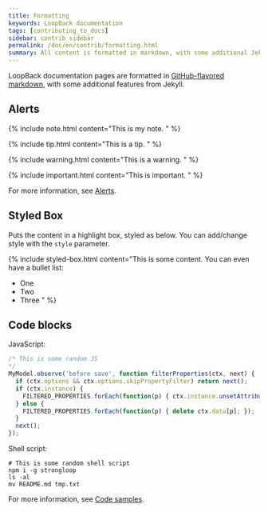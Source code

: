 ```yaml
---
title: Formatting
keywords: LoopBack documentation
tags: [contributing_to_docs]
sidebar: contrib_sidebar
permalink: /doc/en/contrib/formatting.html
summary: All content is formatted in markdown, with some additional Jekyll directives.
---
```


LoopBack documentation pages are formatted in [GitHub-flavored markdown](https://help.github.com/articles/getting-started-with-writing-and-formatting-on-github/), with some additional features from Jekyll.

## Alerts

{% include note.html content="This is my note.
" %}

{% include tip.html content="This is a tip.
" %}

{% include warning.html content="This is a warning.
" %}

{% include important.html content="This is important.
" %}

For more information, see [Alerts](alerts.html).

## Styled Box

Puts the content in a highlight box, styled as below.  You can add/change style
with the `style` parameter.

{% include styled-box.html content="This is some content.  You can even have a bullet list:

- One
- Two
- Three
" %}

## Code blocks

JavaScript:

```javascript
/* This is some random JS
*/
MyModel.observe('before save', function filterProperties(ctx, next) {
  if (ctx.options && ctx.options.skipPropertyFilter) return next();
  if (ctx.instance) {
    FILTERED_PROPERTIES.forEach(function(p) { ctx.instance.unsetAttribute(p); });
  } else {
    FILTERED_PROPERTIES.forEach(function(p) { delete ctx.data[p]; });
  }
  next();
});
```

Shell script:

```shell
# This is some random shell script
npm i -g strongloop
ls -al
mv README.md tmp.txt
```

For more information, see [Code samples](code_samples.html).
